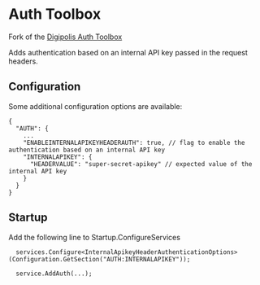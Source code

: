 # Auth Toolbox

Fork of the [Digipolis Auth Toolbox](https://github.com/digipolisantwerp/auth_aspnetcore)

Adds authentication based on an internal API key passed in the request headers.

## Configuration
Some additional configuration options are available:

```
{
  "AUTH": {
    ...
    "ENABLEINTERNALAPIKEYHEADERAUTH": true, // flag to enable the authentication based on an internal API key
    "INTERNALAPIKEY": {
      "HEADERVALUE": "super-secret-apikey" // expected value of the internal API key
    } 
  }
}
```

## Startup

Add the following line to Startup.ConfigureServices

```
  services.Configure<InternalApikeyHeaderAuthenticationOptions>(Configuration.GetSection("AUTH:INTERNALAPIKEY"));
  
  service.AddAuth(...);
```

